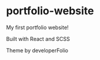 # portfolio-website
My first portfolio website!

Built with React and SCSS

Theme by developerFolio

